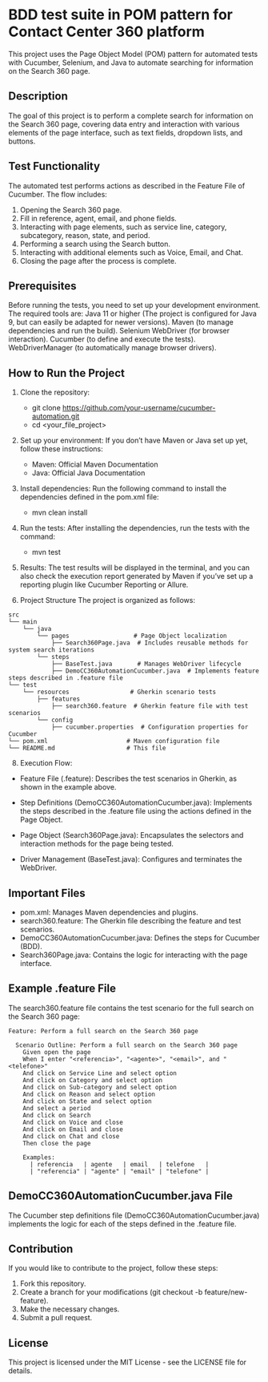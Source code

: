 # BDD test suite in POM pattern for Contact Center 360 platform
This project uses the Page Object Model (POM) pattern for automated tests with Cucumber, Selenium, and Java to automate searching for information on the Search 360 page.

## Description
The goal of this project is to perform a complete search for information on the Search 360 page, covering data entry and interaction with various elements of the page interface, such as text fields, dropdown lists, and buttons.

## Test Functionality
The automated test performs actions as described in the Feature File of Cucumber. The flow includes:
1. Opening the Search 360 page.
2. Fill in reference, agent, email, and phone fields.
3. Interacting with page elements, such as service line, category, subcategory, reason, state, and period.
4. Performing a search using the Search button.
5. Interacting with additional elements such as Voice, Email, and Chat.
6. Closing the page after the process is complete.

## Prerequisites
Before running the tests, you need to set up your development environment. The required tools are:
    Java 11 or higher (The project is configured for Java 9, but can easily be adapted for newer versions).
    Maven (to manage dependencies and run the build).
    Selenium WebDriver (for browser interaction).
    Cucumber (to define and execute the tests).
    WebDriverManager (to automatically manage browser drivers).

## How to Run the Project
1. Clone the repository:
    - git clone https://github.com/your-username/cucumber-automation.git
    - cd <your_file_project>

2. Set up your environment:
    If you don’t have Maven or Java set up yet, follow these instructions:
    - Maven: Official Maven Documentation
    - Java: Official Java Documentation

3. Install dependencies: Run the following command to install the dependencies defined in the pom.xml file:
    - mvn clean install

4. Run the tests: After installing the dependencies, run the tests with the command:
    - mvn test

5. Results: The test results will be displayed in the terminal, and you can also check the execution report generated by Maven if you’ve set up a reporting plugin like Cucumber Reporting or Allure.

6. Project Structure
The project is organized as follows:

```
src
└── main
    └── java
        └── pages                  # Page Object localization
            ├── Search360Page.java  # Includes reusable methods for system search iterations
        └── steps
            ├── BaseTest.java       # Manages WebDriver lifecycle
            ├── DemoCC360AutomationCucumber.java  # Implements feature steps described in .feature file
└── test
    └── resources                 # Gherkin scenario tests
        ├── features
            ├── search360.feature  # Gherkin feature file with test scenarios
        └── config
            ├── cucumber.properties  # Configuration properties for Cucumber
└── pom.xml                      # Maven configuration file
└── README.md                    # This file
```

8. Execution Flow:
- Feature File (.feature):
    Describes the test scenarios in Gherkin, as shown in the example above.

- Step Definitions (DemoCC360AutomationCucumber.java):
    Implements the steps described in the .feature file using the actions defined in the Page Object.

- Page Object (Search360Page.java):
    Encapsulates the selectors and interaction methods for the page being tested.

- Driver Management (BaseTest.java):
    Configures and terminates the WebDriver.

## Important Files
- pom.xml: Manages Maven dependencies and plugins.
- search360.feature: The Gherkin file describing the feature and test scenarios.
- DemoCC360AutomationCucumber.java: Defines the steps for Cucumber (BDD).
- Search360Page.java: Contains the logic for interacting with the page interface.

## Example .feature File
The search360.feature file contains the test scenario for the full search on the Search 360 page:
```
Feature: Perform a full search on the Search 360 page

  Scenario Outline: Perform a full search on the Search 360 page
    Given open the page
    When I enter "<referencia>", "<agente>", "<email>", and "<telefone>"
    And click on Service Line and select option
    And click on Category and select option
    And click on Sub-category and select option
    And click on Reason and select option
    And click on State and select option
    And select a period
    And click on Search
    And click on Voice and close
    And click on Email and close
    And click on Chat and close
    Then close the page

    Examples:
      | referencia   | agente   | email   | telefone   |
      | "referencia" | "agente" | "email" | "telefone" |
```

## DemoCC360AutomationCucumber.java File
The Cucumber step definitions file (DemoCC360AutomationCucumber.java) implements the logic for each of the steps defined in the .feature file.

## Contribution
If you would like to contribute to the project, follow these steps:
1. Fork this repository.
2. Create a branch for your modifications (git checkout -b feature/new-feature).
3. Make the necessary changes.
4. Submit a pull request.

## License
This project is licensed under the MIT License - see the LICENSE file for details.
